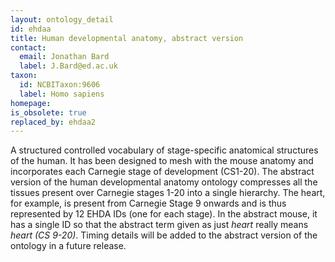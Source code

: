 ```yaml
---
layout: ontology_detail
id: ehdaa
title: Human developmental anatomy, abstract version
contact:
  email: Jonathan Bard
  label: J.Bard@ed.ac.uk
taxon:
  id: NCBITaxon:9606
  label: Homo sapiens
homepage: 
is_obsolete: true
replaced_by: ehdaa2
---
```


A structured controlled vocabulary of stage-specific anatomical structures of the human. It has been designed to mesh with the mouse anatomy and incorporates each Carnegie stage of development (CS1-20). The abstract version of the human developmental anatomy ontology compresses all the tissues present over Carnegie stages 1-20 into a single hierarchy. The heart, for example, is present from Carnegie Stage 9 onwards and is thus represented by 12 EHDA IDs (one for each stage). In the abstract mouse, it has a single ID so that the abstract term given as just <i>heart</i> really means <i>heart (CS 9-20)</i>. Timing details will be added to the abstract version of the ontology in a future release.
